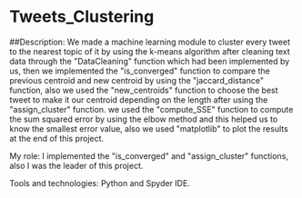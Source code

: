 # Tweets_Clustering

##Description:
We made a machine learning module to cluster every tweet to the nearest topic of it by using the k-means algorithm after cleaning text data through the "DataCleaning" function which had been implemented by us, then we implemented the "is_converged" function to compare the previous centroid and new centroid by using the "jaccard_distance" function, also we used the "new_centroids" function to choose the best tweet to make it our centroid depending on the length after using the "assign_cluster" function. we used the "compute_SSE" function to compute the sum squared error by using the elbow method and this helped us to know the smallest error value, also we used "matplotlib" to plot the results at the end of this project.

My role: I implemented the "is_converged" and "assign_cluster" functions, also I was the leader of this project.

Tools and technologies: Python and Spyder IDE.

